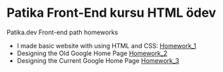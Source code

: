 # Patika Front-End kursu HTML ödev

Patika.dev Front-end path homeworks

- I made basic website with using HTML and CSS:
<a href="https://github.com/bendenizrecep/Patika_FrontEnd_Odevler/tree/main/html_css_homework_1">Homework_1</a> 
- Designing the Old Google Home Page
<a href="https://github.com/bendenizrecep/Patika_FrontEnd_Odevler/tree/main/google_1998">Homework_2</a> 
- Designing the Current Google Home Page
<a href="https://github.com/bendenizrecep/Patika_FrontEnd_Odevler/tree/main/css-odev2-google_homepage">Homework_3</a> 

